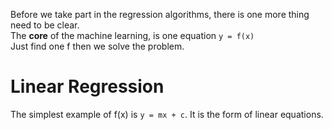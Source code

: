 Before we take part in the regression algorithms, there is one more thing need to be clear.  
The **core** of the machine learning, is one equation  `y = f(x)`   
Just find one f then we solve the problem.  

# Linear Regression
The simplest example of f(x) is `y = mx + c`. It is the form of linear equations.
